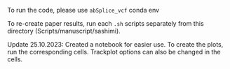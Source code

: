 To run the code, please use `abSplice_vcf` conda env 

To re-create paper results, run each `.sh` scripts separately from this directory (Scripts/manuscript/sashimi). 

Update 25.10.2023: Created a notebook for easier use. To create the plots, run the corresponding cells. Trackplot options can also be changed in the cells.
